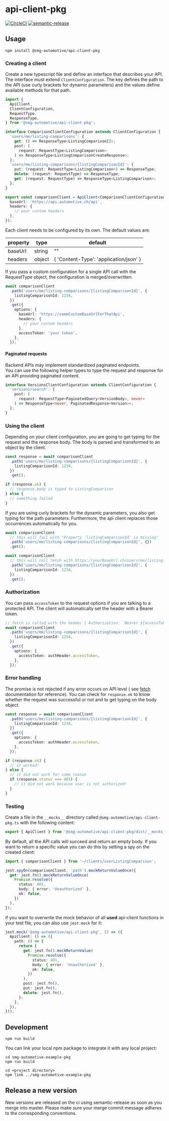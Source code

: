 # api-client-pkg

[![CircleCI](https://circleci.com/gh/smg-automotive/api-client-pkg/tree/main.svg?style=svg&circle-token=c183f151fea3c74453cf8dd962d31e115906a300)](https://circleci.com/gh/smg-automotive/example-pkg/tree/main)
[![semantic-release](https://img.shields.io/badge/%20%20%F0%9F%93%A6%F0%9F%9A%80-semantic--release-e10079.svg)](https://github.com/semantic-release/semantic-release)

## Usage

```
npm install @smg-automotive/api-client-pkg
```

### Creating a client

Create a new typescript file and define an interface that describes your API. The interface must
extend `ClientConfiguration`. The key defines the path to the API (use curly brackets for dynamic parameters) and the
values define available methods for that path.

```typescript
import {
  ApiClient,
  ClientConfiguration,
  RequestType,
  ResponseType,
} from '@smg-automotive/api-client-pkg';

interface ComparisonClientConfiguration extends ClientConfiguration {
  'users/me/listing-comparisons': {
    get: () => ResponseType<ListingComparison[]>;
    post: (
      request: RequestType<ListingComparison>
    ) => ResponseType<ListingComparisonCreateResponse>;
  };
  'users/me/listing-comparisons/{listingComparisonId}': {
    put: (request: RequestType<ListingComparison>) => ResponseType;
    delete: (request: RequestType) => ResponseType;
    get: (request: RequestType) => ResponseType<ListingComparison>;
  };
}

export const comparisonClient = ApiClient<ComparisonClientConfiguration>({
  baseUrl: 'https://api.automotive.ch/api',
  headers: {
    // your custom headers
  },
});
```

Each client needs to be configured by its own. The default values are:

| property | type   | default                                |
| -------- | ------ | -------------------------------------- |
| baseUrl  | string | ""                                     |
| headers  | object | { 'Content-Type': 'application/json' } |

If you pass a custom configuration for a single API call with the RequestType object, the configuration is
merged/overwritten.

```typescript
await comparisonClient
  .path('users/me/listing-comparisons/{listingComparisonId}', {
    listingComparisonId: 1234,
  })
  .get({
    options: {
      baseUrl: 'https://someCustomBaseUrlForThatApi',
      headers: {
        // your custom headers
      },
      accessToken: 'your token',
    },
  });
```

#### Paginated requests

Backend APIs may implement standardized paginated endpoints.  
You can use the following helper types to type the request and response
for an API providing paginated content.

```typescript
interface VersionsClientConfiguration extends ClientConfiguration {
  'versions/search': {
    post: (
      request: RequestType<PaginatedQuery<VersionBody>, never>
    ) => ResponseType<never, PaginatedResponse<Version>>;
  };
}
```

### Using the client

Depending on your client configuration, you are going to get typing for the request and the response body. The body is
parsed and transformed to an object by the client.

```typescript
const response = await comparisonClient
  .path('users/me/listing-comparisons/{listingComparisonId}', {
    listingComparisonId: 1234,
  })
  .get();

if (response.ok) {
  // response.body is typed to ListingComparison
} else {
  // something failed
}
```

If you are using curly brackets for the dynamic parameters, you also get typing for the path parameters. Furthermore,
the api client replaces those occurrences automatically for you.

```typescript
await comparisonClient
  // this will fail with "Property 'listingComparisonId' is missing"
  .path('users/me/listing-comparisons/{listingComparisonId}', {})
  .get();

await comparisonClient
  // this will call fetch with https://yourBaseUrl.ch/users/me/listing-comparisons/1234
  .path('users/me/listing-comparisons/{listingComparisonId}', {
    listingComparisonId: 1234,
  })
  .get();
```

### Authorization

You can pass `accessToken` to the request options if you are talking to a protected API. The client will automatically
set the header with a Bearer token.

```typescript
// fetch is called with the header { Authorization: `Bearer ${accessToken}` }
await comparisonClient
  .path('users/me/listing-comparisons/{listingComparisonId}', {
    listingComparisonId: 1234,
  })
  .get({
    options: {
      accessToken: authHeader.accessToken,
    },
  });
```

### Error handling

The promise is not rejected if any error occurs on API level (
see [fetch](https://developer.mozilla.org/en-US/docs/Web/API/Fetch_API#differences_from_jquery) documentation for
reference). You can check for `response.ok` to know whether the request was successful or not and to get typing on the
body object.

```typescript
const response = await comparisonClient
  .path('users/me/listing-comparisons/{listingComparisonId}', {
    listingComparisonId: 1234,
  })
  .get({
    options: {
      accessToken: authHeader.accessToken,
    },
  });

if (response.ok) {
  // it worked!
} else {
  // it did not work for some reason
  if (response.status === 401) {
    // it did not work because user is not authorized!
  }
}
```

### Testing

Create a file in the `__mocks__` directory called `@smg-automotive/api-client-pkg.ts` with the following content:

```typescript
export { ApiClient } from '@smg-automotive/api-client-pkg/dist/__mocks__/index';
```

By default, all the API calls will succeed and return an empty body. If you want to return a specific value you can do
this by setting a spy on the created client:

```typescript
import { comparisonClient } from '~/clients/userListingComparison';

jest.spyOn(comparisonClient, 'path').mockReturnValueOnce({
  get: jest.fn().mockReturnValueOnce(
    Promise.resolve({
      status: 401,
      body: { error: 'Unauthorized' },
      ok: false,
    })
  ),
});
```

if you want to overwrite the mock behavior of all **used** api-client functions in your test file, you can also
use `jest.mock` for it:

```typescript
jest.mock('@smg-automotive/api-client-pkg', () => ({
  ApiClient: () => ({
    path: () => {
      return {
        get: jest.fn().mockReturnValue(
          Promise.resolve({
            status: 401,
            body: { error: 'Unauthorized' },
            ok: false,
          })
        ),
        post: jest.fn(),
        put: jest.fn(),
        delete: jest.fn(),
      };
    },
  }),
}));
```

## Development

```
npm run build
```

You can link your local npm package to integrate it with any local project:

```
cd smg-automotive-example-pkg
npm run build

cd <project directory>
npm link ../smg-automotive-example-pkg
```

## Release a new version

New versions are released on the ci using semantic-release as soon as you merge into master. Please make sure your merge
commit message adheres to the corresponding conventions.
